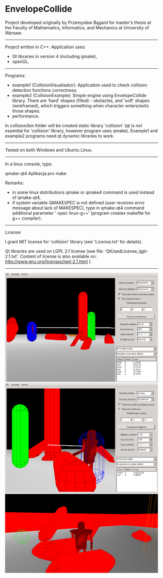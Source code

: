 EnvelopeCollide
===============

Project developed originally by Przemysław Bągard for master's thesis
at the Faculty of Mathematics, Informatics, and Mechanics 
at University of Warsaw.

------------------------------------------------------------------------------
Project written in C++.
Application uses:
- Qt libraries in version 4 (including qmake),
- openGL.

------------------------------------------------------------------------------
Programs:
- example1 (CollisionVisualisator):
Application used to check collision detection functions correctness.
- example2 (CollisionExample):
Simple engine using EnvelopeCollide library.
There are 'hard' shapes (filled) - obstacles, 
and 'soft' shapes (wireframed), which triggers something when character 
enters/exits those shapes.
- performance.

In collision/bin folder will be created static library 'collision'
(qt is not essential for 'collision' library, however program uses qmake).
Example1 and example2 programs need qt dynamic libraries to work.

------------------------------------------------------------------------------
Tested on both Windows and Ubuntu Linux.

------------------------------------------------------------------------------
In a linux console, type:

qmake-qt4 Aplikacja.pro
make

Remarks:
- in some linux distributions qmake or qmake4 command is used 
instead of qmake-qt4,
- if system variable QMAKESPEC is not defined (user receives error message
about lack of MAKESPEC), type in qmake-qt4 command additional 
parameter '-spec linux-g++' (program creates makefile for g++ compiler).

------------------------------------------------------------------------------
License

I grant MIT license for 'collision' library (see 'License.txt' for details).

Qt libraries are used on LGPL 2.1 license
(see file: 'QtUsedLicense_lgpl-2.1.txt'. Content of license
is also available on: http://www.gnu.org/licenses/lgpl-2.1.html ).

------------------------------------------------------------------------------

![example1_1](/screenshots/example1_1.png "example1 - CollisionVisualisator")
![example1_2](/screenshots/example1_2.png)
![example2_1](/screenshots/example2.png "example2 - CollisionExample")
